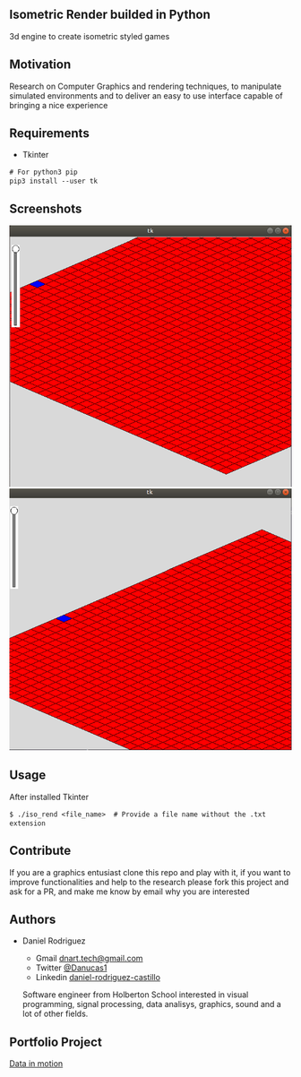 Isometric Render builded in Python
----------------------------------

3d engine to create isometric styled games

Motivation
----------

Research on Computer Graphics and rendering techniques, to manipulate simulated environments and to deliver an easy to use interface capable of bringing a nice experience


Requirements
------------

- Tkinter
```
# For python3 pip
pip3 install --user tk
```

Screenshots
-----------

![](/screenshots/1.png)![](/screenshots/2.png)

Usage
-----

After installed Tkinter

```
$ ./iso_rend <file_name>  # Provide a file name without the .txt extension
```

Contribute
----------

If you are a graphics entusiast clone this repo and play with it, if you want to improve functionalities and help to the research please fork this project and ask for a PR, and make me know by email why you are interested


Authors
-------

* Daniel Rodriguez 
	- Gmail [dnart.tech@gmail.com](dnart.tech@gmail.com)
	- Twitter [@Danucas1](https://twitter.com/Danucas1)
	- Linkedin [daniel-rodriguez-castillo](https://www.linkedin.com/in/daniel-rodriguez-castillo/)

	Software engineer from Holberton School interested in visual programming, signal processing, data analisys,
	graphics, sound and a lot of other fields.

Portfolio Project
-----------------
[Data in motion](https://github.com/alejolo311/DataInMotion)
